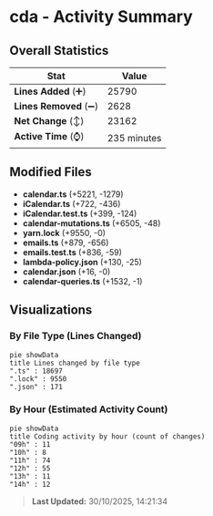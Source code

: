 # cda - Activity Summary 

## Overall Statistics

| Stat                   | Value                                                             |
| ---------------------- | ----------------------------------------------------------------- |
| **Lines Added** (➕)   | 25790                                          |
| **Lines Removed** (➖) | 2628                                        |
| **Net Change** (↕)    | 23162                |
| **Active Time** (⌚)   | 235 minutes |


## Modified Files
- **calendar.ts** (+5221, -1279)
- **iCalendar.ts** (+722, -436)
- **iCalendar.test.ts** (+399, -124)
- **calendar-mutations.ts** (+6505, -48)
- **yarn.lock** (+9550, -0)
- **emails.ts** (+879, -656)
- **emails.test.ts** (+836, -59)
- **lambda-policy.json** (+130, -25)
- **calendar.json** (+16, -0)
- **calendar-queries.ts** (+1532, -1)

## Visualizations

### By File Type (Lines Changed)

```mermaid
pie showData
title Lines changed by file type
".ts" : 18697
".lock" : 9550
".json" : 171
```

### By Hour (Estimated Activity Count)

```mermaid
pie showData
title Coding activity by hour (count of changes)
"09h" : 11
"10h" : 8
"11h" : 74
"12h" : 55
"13h" : 11
"14h" : 12
```


> **Last Updated:** 30/10/2025, 14:21:34